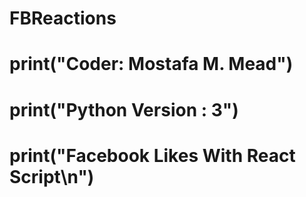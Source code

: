 # FBReactions
# print("Coder: Mostafa M. Mead")
# print("Python Version : 3")
# print("Facebook Likes With React Script\n")
